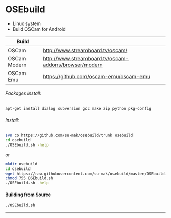 # OSEbuild
+ Linux system
+ Build OSCam for Android

| Build | |
| ------ | ------ |
| OSCam | http://www.streamboard.tv/oscam/ |
| OSCam Modern | http://www.streamboard.tv/oscam-addons/browser/modern |
| OSCam Emu | https://github.com/oscam-emu/oscam-emu |

###### Packages install:
```sh
apt-get install dialog subversion gcc make zip python pkg-config
```
###### Install:
```sh
svn co https://github.com/su-mak/osebuild/trunk osebuild
cd osebuild
./OSEbuild.sh -help
```
or
```sh
mkdir osebuild
cd osebuild
wget https://raw.githubusercontent.com/su-mak/osebuild/master/OSEbuild.sh
chmod 755 OSEbuild.sh
./OSEbuild.sh -help
```
#### Building from Source
```sh
./OSEbuild.sh
```
---

